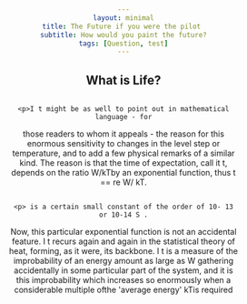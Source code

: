 ```yaml
---
layout: minimal
title: The Future if you were the pilot 
subtitle: How would you paint the future?
tags: [Question, test]
---
```

<html>
<head>
<meta name="viewport" content="width=device-width, initial-scale=1">
<style>
  h2 {text-align: center;}
p {text-align: center;}
div {text-align: center;}
* {
  box-sizing: border-box;
}

/* Create two equal columns that floats next to each other */
.column {
  float: left;
  width: 50%;
  padding: 10px;
  height: 300px; /* Should be removed. Only for demonstration */
}

/* Clear floats after the columns */
.row:after {
  content: "";
  display: table;
  clear: both;
}
</style>
</head>
<body>

<h2>What is Life?</h2>

<div class="row">
  <div class="column">
    
    <p>I t might be as well to point out in mathematical language - for
those readers to whom it appeals - the reason for this
enormous sensitivity to changes in the level step or temperature, and to add a few physical remarks of a similar kind.
The reason is that the time of expectation, call it t, depends on
the ratio W/kTby an exponential function, thus
t == re W/
kT.</p>
  </div>
  <div class="column">
   
    <p> is a certain small constant of the order of 10- 13 or 10-14 S .
Now, this particular exponential function is not an accidental
feature. I t recurs again and again in the statistical theory of
heat, forming, as it were, its backbone. I t is a measure of the
improbability of an energy amount as large as W gathering
accidentally in some particular part of the system, and it is
this improbability which increases so enormously when a
considerable multiple ofthe 'average energy' kTis required</p>
  </div>
</div>

</body>
</html>
